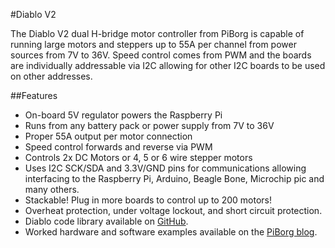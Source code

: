 <!--
---
name: Diablo V2
class: board
type: Motor
formfactor: Custom
manufacturer: PiBorg
description: An add-on board for the Raspberry Pi
url: https://www.piborg.org/diablo
github: https://github.com/piborg/diablo
buy: http://www.piborg.org/diablo
image: 'piborg-diablo.png'
pincount: 6
eeprom: no
power:
  '1':
  '2':
  '4':
ground:
  '6':
pin:
  '3':
    mode: i2c
  '5':
    mode: i2c
-->
#Diablo V2

The Diablo V2 dual H-bridge motor controller from PiBorg is capable of running large motors and steppers up to 55A per channel from power sources from 7V to 36V. Speed control comes from PWM and the boards are individually addressable via I2C allowing for other I2C boards to be used on other addresses.

##Features
- On-board 5V regulator powers the Raspberry Pi
- Runs from any battery pack or power supply from 7V to 36V
- Proper 55A output per motor connection
- Speed control forwards and reverse via PWM
- Controls 2x DC Motors or 4, 5 or 6 wire stepper motors
- Uses I2C SCK/SDA and 3.3V/GND pins for communications allowing interfacing to the Raspberry Pi, Arduino, Beagle Bone, Microchip pic and many others.
- Stackable! Plug in more boards to control up to 200 motors!
- Overheat protection, under voltage lockout, and short circuit protection.
- Diablo code library available on [GitHub](https://www.github.com/piborg/diablo).
- Worked hardware and software examples available on the [PiBorg blog](https://www.piborg.org/blog/build/diablo-build).

